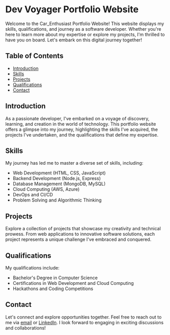 # Dev Voyager Portfolio Website

Welcome to the Car_Enthusiast Portfolio Website! This website displays my skills, qualifications, and journey as a software developer. Whether you're here to learn more about my expertise or explore my projects, I'm thrilled to have you on board. Let's embark on this digital journey together!

## Table of Contents

- [Introduction](#introduction)
- [Skills](#skills)
- [Projects](#projects)
- [Qualifications](#qualifications)
- [Contact](#contact)

## Introduction

As a passionate developer, I've embarked on a voyage of discovery, learning, and creation in the world of technology. This portfolio website offers a glimpse into my journey, highlighting the skills I've acquired, the projects I've undertaken, and the qualifications that define my expertise.

## Skills

My journey has led me to master a diverse set of skills, including:

- Web Development (HTML, CSS, JavaScript)
- Backend Development (Node.js, Express)
- Database Management (MongoDB, MySQL)
- Cloud Computing (AWS, Azure)
- DevOps and CI/CD
- Problem Solving and Algorithmic Thinking

## Projects

Explore a collection of projects that showcase my creativity and technical prowess. From web applications to innovative software solutions, each project represents a unique challenge I've embraced and conquered.

## Qualifications

My qualifications include:

- Bachelor's Degree in Computer Science
- Certifications in Web Development and Cloud Computing
- Hackathons and Coding Competitions

## Contact

Let's connect and explore opportunities together. Feel free to reach out to me via [email](akshayne912@email.com) or [LinkedIn](https://www.linkedin.com/in/akshay-kumar-sharma-37aa55256). I look forward to engaging in exciting discussions and collaborations!

